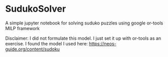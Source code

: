 # SudukoSolver
A simple jupyter notebook for solving suduko puzzles using google or-tools MILP framework

Disclaimer: I did not formulate this model. I just set it up with or-tools as an exercise. I found the model I used here: https://neos-guide.org/content/sudoku
